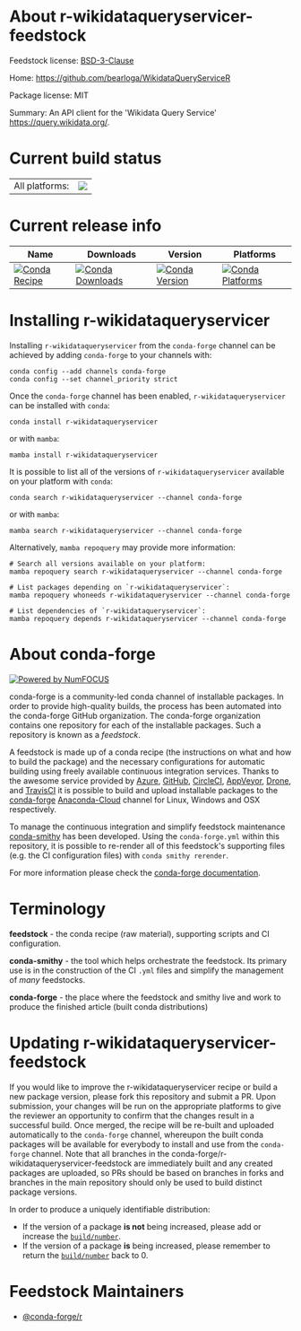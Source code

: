 About r-wikidataqueryservicer-feedstock
=======================================

Feedstock license: [BSD-3-Clause](https://github.com/conda-forge/r-wikidataqueryservicer-feedstock/blob/main/LICENSE.txt)

Home: https://github.com/bearloga/WikidataQueryServiceR

Package license: MIT

Summary: An API client for the 'Wikidata Query Service' <https://query.wikidata.org/>.

Current build status
====================


<table><tr><td>All platforms:</td>
    <td>
      <a href="https://dev.azure.com/conda-forge/feedstock-builds/_build/latest?definitionId=12835&branchName=main">
        <img src="https://dev.azure.com/conda-forge/feedstock-builds/_apis/build/status/r-wikidataqueryservicer-feedstock?branchName=main">
      </a>
    </td>
  </tr>
</table>

Current release info
====================

| Name | Downloads | Version | Platforms |
| --- | --- | --- | --- |
| [![Conda Recipe](https://img.shields.io/badge/recipe-r--wikidataqueryservicer-green.svg)](https://anaconda.org/conda-forge/r-wikidataqueryservicer) | [![Conda Downloads](https://img.shields.io/conda/dn/conda-forge/r-wikidataqueryservicer.svg)](https://anaconda.org/conda-forge/r-wikidataqueryservicer) | [![Conda Version](https://img.shields.io/conda/vn/conda-forge/r-wikidataqueryservicer.svg)](https://anaconda.org/conda-forge/r-wikidataqueryservicer) | [![Conda Platforms](https://img.shields.io/conda/pn/conda-forge/r-wikidataqueryservicer.svg)](https://anaconda.org/conda-forge/r-wikidataqueryservicer) |

Installing r-wikidataqueryservicer
==================================

Installing `r-wikidataqueryservicer` from the `conda-forge` channel can be achieved by adding `conda-forge` to your channels with:

```
conda config --add channels conda-forge
conda config --set channel_priority strict
```

Once the `conda-forge` channel has been enabled, `r-wikidataqueryservicer` can be installed with `conda`:

```
conda install r-wikidataqueryservicer
```

or with `mamba`:

```
mamba install r-wikidataqueryservicer
```

It is possible to list all of the versions of `r-wikidataqueryservicer` available on your platform with `conda`:

```
conda search r-wikidataqueryservicer --channel conda-forge
```

or with `mamba`:

```
mamba search r-wikidataqueryservicer --channel conda-forge
```

Alternatively, `mamba repoquery` may provide more information:

```
# Search all versions available on your platform:
mamba repoquery search r-wikidataqueryservicer --channel conda-forge

# List packages depending on `r-wikidataqueryservicer`:
mamba repoquery whoneeds r-wikidataqueryservicer --channel conda-forge

# List dependencies of `r-wikidataqueryservicer`:
mamba repoquery depends r-wikidataqueryservicer --channel conda-forge
```


About conda-forge
=================

[![Powered by
NumFOCUS](https://img.shields.io/badge/powered%20by-NumFOCUS-orange.svg?style=flat&colorA=E1523D&colorB=007D8A)](https://numfocus.org)

conda-forge is a community-led conda channel of installable packages.
In order to provide high-quality builds, the process has been automated into the
conda-forge GitHub organization. The conda-forge organization contains one repository
for each of the installable packages. Such a repository is known as a *feedstock*.

A feedstock is made up of a conda recipe (the instructions on what and how to build
the package) and the necessary configurations for automatic building using freely
available continuous integration services. Thanks to the awesome service provided by
[Azure](https://azure.microsoft.com/en-us/services/devops/), [GitHub](https://github.com/),
[CircleCI](https://circleci.com/), [AppVeyor](https://www.appveyor.com/),
[Drone](https://cloud.drone.io/welcome), and [TravisCI](https://travis-ci.com/)
it is possible to build and upload installable packages to the
[conda-forge](https://anaconda.org/conda-forge) [Anaconda-Cloud](https://anaconda.org/)
channel for Linux, Windows and OSX respectively.

To manage the continuous integration and simplify feedstock maintenance
[conda-smithy](https://github.com/conda-forge/conda-smithy) has been developed.
Using the ``conda-forge.yml`` within this repository, it is possible to re-render all of
this feedstock's supporting files (e.g. the CI configuration files) with ``conda smithy rerender``.

For more information please check the [conda-forge documentation](https://conda-forge.org/docs/).

Terminology
===========

**feedstock** - the conda recipe (raw material), supporting scripts and CI configuration.

**conda-smithy** - the tool which helps orchestrate the feedstock.
                   Its primary use is in the construction of the CI ``.yml`` files
                   and simplify the management of *many* feedstocks.

**conda-forge** - the place where the feedstock and smithy live and work to
                  produce the finished article (built conda distributions)


Updating r-wikidataqueryservicer-feedstock
==========================================

If you would like to improve the r-wikidataqueryservicer recipe or build a new
package version, please fork this repository and submit a PR. Upon submission,
your changes will be run on the appropriate platforms to give the reviewer an
opportunity to confirm that the changes result in a successful build. Once
merged, the recipe will be re-built and uploaded automatically to the
`conda-forge` channel, whereupon the built conda packages will be available for
everybody to install and use from the `conda-forge` channel.
Note that all branches in the conda-forge/r-wikidataqueryservicer-feedstock are
immediately built and any created packages are uploaded, so PRs should be based
on branches in forks and branches in the main repository should only be used to
build distinct package versions.

In order to produce a uniquely identifiable distribution:
 * If the version of a package **is not** being increased, please add or increase
   the [``build/number``](https://docs.conda.io/projects/conda-build/en/latest/resources/define-metadata.html#build-number-and-string).
 * If the version of a package **is** being increased, please remember to return
   the [``build/number``](https://docs.conda.io/projects/conda-build/en/latest/resources/define-metadata.html#build-number-and-string)
   back to 0.

Feedstock Maintainers
=====================

* [@conda-forge/r](https://github.com/conda-forge/r/)

